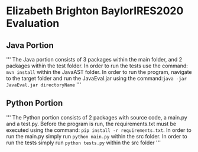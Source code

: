 # Elizabeth Brighton BaylorIRES2020 Evaluation

## Java Portion 
'''
The Java portion consists of 3 packages within the main folder, and 2 packages within the test folder.
In order to run the tests use the command: ```mvn install``` within the JavaAST folder.
In order to run the program, navigate to the target folder and run the JavaEval.jar using the command:```java -jar JavaEval.jar directoryName```
'''
## Python Portion
'''
The Python portion consists of 2 packages with source code, a main.py and a test.py.
Before the program is run, the requirements.txt must be executed using the command: ```pip install -r requirements.txt```.
In order to run the main.py simply run ```python main.py``` within the src folder.
In order to run the tests simply run ```python tests.py``` within the src folder
'''
